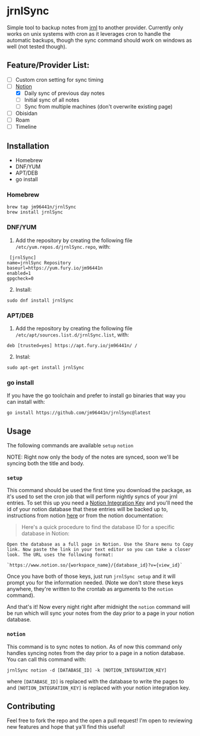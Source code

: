 # jrnlSync
Simple tool to backup notes from [jrnl](https://jrnl.sh/en/stable/) to another provider. Currently only works on unix systems with cron as it
leverages cron to handle the automatic backups, though the sync command should work on windows as well (not tested
though).

## Feature/Provider List:
- [ ] Custom cron setting for sync timing
- [ ] [Notion](https://www.notion.so)
    - [X] Daily sync of previous day notes
    - [ ] Initial sync of all notes
    - [ ] Sync from multiple machines (don't overwrite existing page)
- [ ] Obisidan
- [ ] Roam
- [ ] Timeline

## Installation

* Homebrew
* DNF/YUM
* APT/DEB
* go install

### Homebrew

```
brew tap jm96441n/jrnlSync
brew install jrnlSync
```

### DNF/YUM

1. Add the repository by creating the following file `/etc/yum.repos.d/jrnlSync.repo`, with:
```
 [jrnlSync]
name=jrnlSync Repository
baseurl=https://yum.fury.io/jm96441n
enabled=1
gpgcheck=0
```

2. Install:
```
sudo dnf install jrnlSync
```

### APT/DEB

1. Add the repository by creating the following file `/etc/apt/sources.list.d/jrnlSync.list`, with:
```
deb [trusted=yes] https://apt.fury.io/jm96441n/ /
```

2. Instal:
```
sudo apt-get install jrnlSync
```

### go install

If you have the go toolchain and prefer to install go binaries that way you can install with:
```
go install https://github.com/jm96441n/jrnlSync@latest
```


## Usage

The following commands are available
`setup`
`notion`

NOTE: Right now only the body of the notes are synced, soon we'll be syncing both the title and body.

### `setup`

This command should be used the first time you download the package, as it's used to set the cron job that will perform
nightly syncs of your jrnl entries. To set this up you need a [Notion Integration Key](https://developers.notion.com/docs/getting-started#step-1-create-an-integration) and
you'll need the id of your notion database that these entries will be backed up to, instructions from notion [here](https://developers.notion.com/docs/working-with-databases#adding-pages-to-a-database)
or from the notion documentation:
> Here's a quick procedure to find the database ID for a specific database in Notion:

    Open the database as a full page in Notion. Use the Share menu to Copy link. Now paste the link in your text editor so you can take a closer look. The URL uses the following format:

    `https://www.notion.so/{workspace_name}/{database_id}?v={view_id}`

Once you have both of those keys, just run `jrnlSync setup` and it will prompt you for the information needed. (Note we
don't store these keys anywhere, they're written to the crontab as arguments to the `notion` command).

And that's it! Now every night right after midnight the `notion` command will be run which will sync your notes from the
day prior to a page in your notion database.

### `notion`

This command is to sync notes to notion. As of now this command only handles syncing notes from the day prior to a page
in a notion database. You can call this command with:

```
jrnlSync notion -d [DATABASE_ID] -k [NOTION_INTEGRATION_KEY]
```

where `[DATABASE_ID]` is replaced with the database to write the pages to and `[NOTION_INTEGRATION_KEY]` is replaced
with your notion integration key.


## Contributing

Feel free to fork the repo and the open a pull request! I'm open to reviewing new features and hope that ya'll find this
useful!
